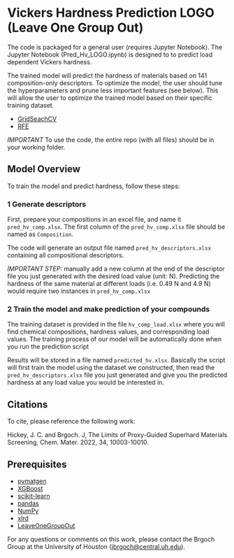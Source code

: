 # Vickers Hardness Prediction LOGO (Leave One Group Out)

The code is packaged for a general user (requires Jupyter Notebook). The Jupyter Notebook (Pred_Hv_LOGO.ipynb) is designed to to predict load dependent Vickers hardness. 

The trained model will predict the hardness of materials based on 141 composition-only descriptors. To optimize the model, the user should tune the hyperparameters and prune less important features (see below). This will allow the user to optimize the trained model based on their specific training dataset. 

- [GridSeachCV](https://scikit-learn.org/stable/modules/generated/sklearn.model_selection.GridSearchCV.html)
- [RFE](https://scikit-learn.org/stable/modules/generated/sklearn.feature_selection.RFE.html)


*IMPORTANT* To use the code, the entire repo (with all files) should be in your working folder. 


## Model Overview

To train the model and predict hardness, follow these steps:

### 1 Generate descriptors

First, prepare your compositions in an excel file, and name it `pred_hv_comp.xlsx`. The first column of the `pred_hv_comp.xlsx` file should be named as `Composition`.


The code will generate an output file named `pred_hv_descriptors.xlsx` containing all compositional descriptors.


*IMPORTANT STEP:* manually add a new column at the end of the descriptor file you just generated with the desired load value (unit: N). Predicting the hardness of the same material at different loads (i.e. 0.49 N and 4.9 N) would require two instances in `pred_hv_comp.xlsx` 


### 2 Train the model and make prediction of your compounds

The training dataset is provided in the file `hv_comp_load.xlsx` where you will find chemical compositions, hardness values, and corresponding load values. The training process of our model will be automatically done when you run the prediction script

Results will be stored in a file named `predicted_hv.xlsx`. Basically the script will first train the model using the dataset we constructed, then read the `pred_hv_descriptors.xlsx` file you just generated and give you the predicted hardness at any load value you would be interested in.


## Citations

To cite, please reference the following work:

Hickey, J. C. and Brgoch. J, The Limits of Proxy-Guided Superhard Materials Screening, Chem. Mater. 2022, 34, 10003-10010.

##  Prerequisites

- [pymatgen](http://pymatgen.org)
- [XGBoost](https://xgboost.readthedocs.io/en/latest/#)
- [scikit-learn](http://scikit-learn.org/stable/)
- [pandas](https://pandas.pydata.org/pandas-docs/stable/index.html)
- [NumPy](https://docs.scipy.org/doc/numpy/index.html)
- [xlrd](https://xlrd.readthedocs.io/en/latest/index.html)
- [LeaveOneGroupOut](https://scikit-learn.org/stable/modules/generated/sklearn.model_selection.LeaveOneGroupOut.html)


For any questions or comments on this work, please contact the Brgoch Group at the University of Houston (jbrgoch@central.uh.edu).
